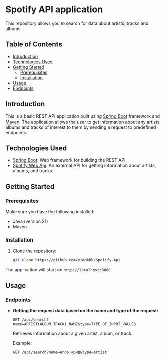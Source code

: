 # Spotify API application

This repository allows you to search for data about artists, tracks and albums.

## Table of Contents

- [Introduction](#introduction)
- [Technologies Used](#technologies-used)
- [Getting Started](#getting-started)
  - [Prerequisites](#prerequisites)
  - [Installation](#installation)
- [Usage](#usage)
- [Endpoints](#endpoints)

## Introduction

This is a basic REST API application built using [Spring Boot](https://spring.io/projects/spring-boot) framework and [Maven](https://maven.apache.org). The application allows the user to get information about any artists, albums and tracks of interest to them by sending a request to predefined endpoints.

## Technologies Used

- [Spring Boot](https://spring.io/projects/spring-boot): Web framework for building the REST API.
- [Spotify Web Api](https://developer.spotify.com/documentation/web-api): An external API for getting information about artists, albums, and tracks.

## Getting Started

### Prerequisites

Make sure you have the following installed:

- Java (version 21)
- Maven

### Installation

1. Clone the repository:

    ```bash
    git clone https://github.com/yimokkh/Spotify-Api
    ```

The application will start on `http://localhost:8080`.

## Usage

### Endpoints

- **Getting the request data based on the name and type of the request:** 
  
  ```http
  GET /api/search?name=ARTIST(ALBUM,TRACK)_NAME&type=TYPE_OF_INPUT_VALUES
  ```

  Retrieves information about a given artist, album, or track.

  Example:
  ```http
  GET /api/search?name=егор крид&type=artist
  ```




 
